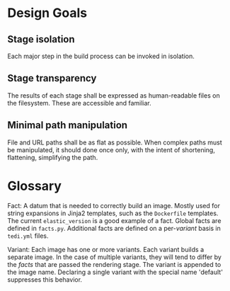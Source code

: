 Design Goals
============

Stage isolation
---------------
Each major step in the build process can be invoked in isolation.

Stage transparency
------------------
The results of each stage shall be expressed as human-readable files on the filesystem. These are accessible and familiar.

Minimal path manipulation
-------------------------
File and URL paths shall be as flat as possible. When complex paths must be manipulated, it should done once only, with the intent of shortening, flattening, simplifying the path.

Glossary
========

Fact: A datum that is needed to correctly build an image. Mostly used for string expansions in Jinja2 templates, such as the `Dockerfile` templates. The current `elastic_version` is a good example of a fact. Global facts are defined in `facts.py`. Additional facts are defined on a per-_variant_ basis in `tedi.yml` files.

Variant: Each image has one or more variants. Each variant builds a separate image. In the case of multiple variants, they will tend to differ by the _facts_ that are passed the rendering stage. The variant is appended to the image name. Declaring a single variant with the special name 'default' suppresses this behavior.
